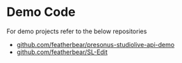 # Demo Code

For demo projects refer to the below repositories

* [github.com/featherbear/presonus-studiolive-api-demo](https://github.com/featherbear/presonus-studiolive-api-demo)
* [github.com/featherbear/SL-Edit](https://github.com/featherbear/SL-Edit)